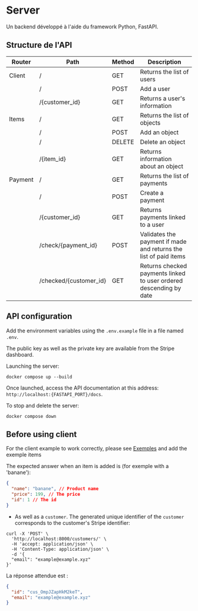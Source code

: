 # Server

Un backend développé à l'aide du framework Python, FastAPI.

## Structure de l'API

| Router   | Path                | Method  | Description                                                        |
|----------|---------------------|---------|--------------------------------------------------------------------|
| Client   | /                   | GET     | Returns the list of users                                          |
|          | /                   | POST    | Add a user                                                         |
|          | /{customer_id}      | GET     | Returns a user's information                                       |
| Items    | /                   | GET     | Returns the list of objects                                        |
|          | /                   | POST    | Add an object                                                      |
|          | /                   | DELETE  | Delete an object                                                   |
|          | /{item_id}          | GET     | Returns information about an object                                |
| Payment  | /                   | GET     | Returns the list of payments                                       |
|          | /                   | POST    | Create a payment                                                   |
|          | /{customer_id}      | GET     | Returns payments linked to a user                                  |
|          | /check/{payment_id} | POST    | Validates the payment if made and returns the list of paid items   |
|          | /checked/{customer_id} | GET  | Returns checked payments linked to user ordered descending by date |

## API configuration

Add the environment variables using the `.env.example` file in a file named `.env`.

The public key as well as the private key are available from the Stripe dashboard.

Launching the server:

```shell
docker compose up --build
```

Once launched, access the API documentation at this address: `http://localhost:{FASTAPI_PORT}/docs`.

To stop and delete the server:

```shell
docker compose down
```

## Before using client

For the client example to work correctly, please see [Exemples](./client/SCAN_CODES/README.md) 
and add the exemple items

The expected answer when an item is added is (for exemple with a 'banane'):

```json
{
  "name": "banane", // Product name
  "price": 199, // The price
  "id": 1 // The id
}
```

- As well as a `customer`. The generated unique identifier of the `customer` corresponds to the customer's Stripe identifier:

```curl
curl -X 'POST' \
  'http://localhost:8000/customers/' \
  -H 'accept: application/json' \
  -H 'Content-Type: application/json' \
  -d '{
  "email": "example@example.xyz"
}'
```

La réponse attendue est :
```json
{
  "id": "cus_OmpJZapHkM2keT",
  "email": "example@example.xyz"
}
```
